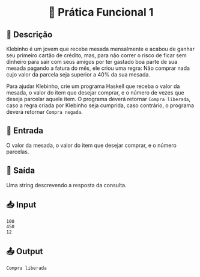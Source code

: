 <h1 align="center">
  <p> 🎈 Prática Funcional 1 </p>
</h1>

## 📝 Descrição

Klebinho é um jovem que recebe mesada mensalmente e acabou de ganhar seu primeiro cartão de crédito, mas, para 
não correr o risco de ficar sem dinheiro para sair com seus amigos por ter gastado boa parte de sua mesada 
pagando a fatura do mês, ele criou uma regra: Não comprar nada cujo valor da parcela seja superior a 40% da 
sua mesada.

Para ajudar Klebinho, crie um programa Haskell que receba o valor da mesada, o valor do item que desejar comprar, 
e o número de vezes que deseja parcelar aquele item. O programa deverá retornar `Compra liberada`, caso a 
regra criada por Klebinho seja cumprida, caso contrário, o programa deverá retornar `Compra negada`.

## 📌 Entrada

O valor da mesada, o valor do item que desejar comprar, e o número parcelas.

## 📌 Saída

Uma string descrevendo a resposta da consulta.

## 📥 Input

```
100
450
12
```

## 📤 Output

```
Compra liberada
```
